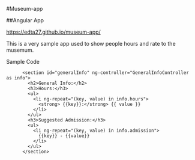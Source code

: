 #Museum-app

##Angular App

https://edta27.github.io/museum-app/

This is a very sample app used to show people hours and rate to the musemum. 

Sample Code

```
      <section id="generalInfo" ng-controller="GeneralInfoController as info">
        <h2>General Info:</h2>
        <h3>Hours:</h3>
        <ul>
          <li ng-repeat="(key, value) in info.hours">
            <strong> {{key}}:</strong> {{ value }}
          </li>
        </ul>
        <h3>Suggested Admission:</h3>
        <ul>
          <li ng-repeat="(key, value) in info.admission">
            {{key}} - {{value}}
          </li>
        </ul>
      </section>
```